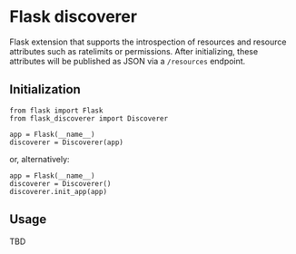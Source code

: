 # Flask discoverer

Flask extension that supports the introspection of resources and resource attributes such as ratelimits or permissions. After initializing, these attributes will be published as JSON via a `/resources` endpoint.

## Initialization
    from flask import Flask
    from flask_discoverer import Discoverer

    app = Flask(__name__)
    discoverer = Discoverer(app)

or, alternatively:

    app = Flask(__name__)
    discoverer = Discoverer()
    discoverer.init_app(app)
    
## Usage

TBD
